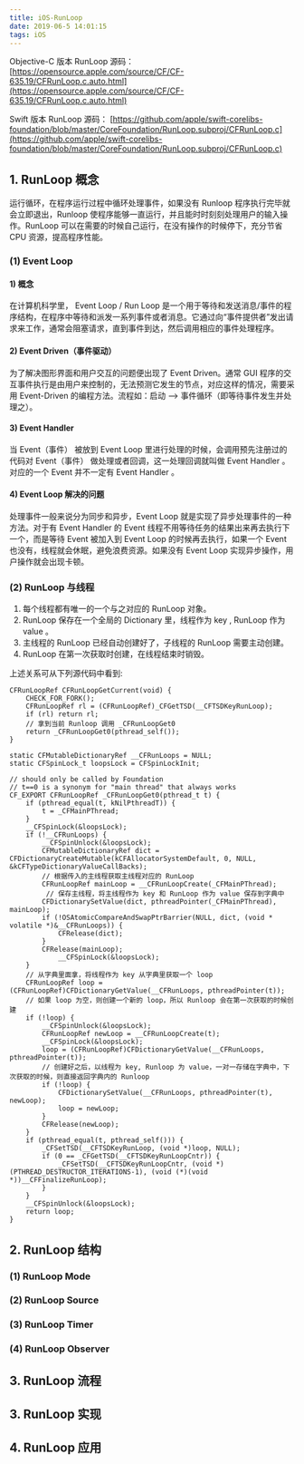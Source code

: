 ```yaml
---
title: iOS-RunLoop
date: 2019-06-5 14:01:15
tags: iOS
---
```


Objective-C 版本 RunLoop 源码：
[https://opensource.apple.com/source/CF/CF-635.19/CFRunLoop.c.auto.html](https://opensource.apple.com/source/CF/CF-635.19/CFRunLoop.c.auto.html)

Swift 版本 RunLoop 源码：
[https://github.com/apple/swift-corelibs-foundation/blob/master/CoreFoundation/RunLoop.subproj/CFRunLoop.c](https://github.com/apple/swift-corelibs-foundation/blob/master/CoreFoundation/RunLoop.subproj/CFRunLoop.c)

## 1. RunLoop 概念

运行循环，在程序运行过程中循环处理事件，如果没有 Runloop 程序执行完毕就会立即退出，Runloop 使程序能够一直运行，并且能时时刻刻处理用户的输入操作。RunLoop 可以在需要的时候自己运行，在没有操作的时候停下，充分节省 CPU 资源，提高程序性能。

### (1) Event Loop
#### 1) 概念
在计算机科学里， Event Loop / Run Loop 是一个用于等待和发送消息/事件的程序结构，在程序中等待和派发一系列事件或者消息。它通过向“事件提供者”发出请求来工作，通常会阻塞请求，直到事件到达，然后调用相应的事件处理程序。
#### 2) Event Driven（事件驱动）
为了解决图形界面和用户交互的问题便出现了 Event Driven。通常 GUI 程序的交互事件执行是由用户来控制的，无法预测它发生的节点，对应这样的情况，需要采用 Event-Driven 的编程方法。流程如：启动 ——> 事件循环（即等待事件发生并处理之）。
#### 3) Event Handler
当 Event（事件） 被放到 Event Loop 里进行处理的时候，会调用预先注册过的代码对 Event（事件） 做处理或者回调，这一处理回调就叫做 Event Handler 。对应的一个 Event 并不一定有 Event Handler 。
#### 4) Event Loop 解决的问题
处理事件一般来说分为同步和异步，Event Loop 就是实现了异步处理事件的一种方法。对于有 Event Handler 的 Event 线程不用等待任务的结果出来再去执行下一个，而是等待 Event 被加入到 Event Loop 的时候再去执行，如果一个 Event 也没有，线程就会休眠，避免浪费资源。如果没有 Event Loop 实现异步操作，用户操作就会出现卡顿。
### (2) RunLoop 与线程
1) 每个线程都有唯一的一个与之对应的 RunLoop 对象。
2) RunLoop 保存在一个全局的 Dictionary 里，线程作为 key , RunLoop 作为 value 。
3) 主线程的 RunLoop 已经自动创建好了，子线程的 RunLoop 需要主动创建。
4) RunLoop 在第一次获取时创建，在线程结束时销毁。

上述关系可从下列源代码中看到:
```
CFRunLoopRef CFRunLoopGetCurrent(void) {
    CHECK_FOR_FORK();
    CFRunLoopRef rl = (CFRunLoopRef)_CFGetTSD(__CFTSDKeyRunLoop);
    if (rl) return rl;
    // 拿到当前 Runloop 调用 _CFRunLoopGet0
    return _CFRunLoopGet0(pthread_self());
}

static CFMutableDictionaryRef __CFRunLoops = NULL;   
static CFSpinLock_t loopsLock = CFSpinLockInit;

// should only be called by Foundation
// t==0 is a synonym for "main thread" that always works
CF_EXPORT CFRunLoopRef _CFRunLoopGet0(pthread_t t) {
    if (pthread_equal(t, kNilPthreadT)) {
	    t = _CFMainPThread;
    }
    __CFSpinLock(&loopsLock);
    if (!__CFRunLoops) {
        __CFSpinUnlock(&loopsLock);
	    CFMutableDictionaryRef dict = CFDictionaryCreateMutable(kCFAllocatorSystemDefault, 0, NULL, &kCFTypeDictionaryValueCallBacks);
        // 根据传入的主线程获取主线程对应的 RunLoop
	    CFRunLoopRef mainLoop = __CFRunLoopCreate(_CFMainPThread);
         // 保存主线程，将主线程作为 key 和 RunLoop 作为 value 保存到字典中
	    CFDictionarySetValue(dict, pthreadPointer(_CFMainPThread), mainLoop);
	    if (!OSAtomicCompareAndSwapPtrBarrier(NULL, dict, (void * volatile *)&__CFRunLoops)) {
	        CFRelease(dict);
	    }
	    CFRelease(mainLoop);
            __CFSpinLock(&loopsLock);
    }
    // 从字典里面拿，将线程作为 key 从字典里获取一个 loop
    CFRunLoopRef loop = (CFRunLoopRef)CFDictionaryGetValue(__CFRunLoops, pthreadPointer(t));
    // 如果 loop 为空，则创建一个新的 loop，所以 Runloop 会在第一次获取的时候创建
    if (!loop) {
        __CFSpinUnlock(&loopsLock);
	    CFRunLoopRef newLoop = __CFRunLoopCreate(t);
        __CFSpinLock(&loopsLock);
	    loop = (CFRunLoopRef)CFDictionaryGetValue(__CFRunLoops, pthreadPointer(t));
        // 创建好之后，以线程为 key, Runloop 为 value，一对一存储在字典中，下次获取的时候，则直接返回字典内的 Runloop
	    if (!loop) {
	        CFDictionarySetValue(__CFRunLoops, pthreadPointer(t), newLoop);
	        loop = newLoop;
	    }
	    CFRelease(newLoop);
    }
    if (pthread_equal(t, pthread_self())) {
        _CFSetTSD(__CFTSDKeyRunLoop, (void *)loop, NULL);
        if (0 == _CFGetTSD(__CFTSDKeyRunLoopCntr)) {
            _CFSetTSD(__CFTSDKeyRunLoopCntr, (void *)(PTHREAD_DESTRUCTOR_ITERATIONS-1), (void (*)(void *))__CFFinalizeRunLoop);
        }
    }
    __CFSpinUnlock(&loopsLock);
    return loop;
}
```
## 2. RunLoop 结构

### (1) RunLoop Mode

### (2) RunLoop Source

### (3) RunLoop Timer

### (4) RunLoop Observer

## 3. RunLoop 流程

## 3. RunLoop 实现

## 4. RunLoop 应用